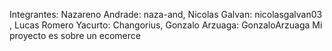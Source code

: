 Integrantes: Nazareno Andrade: naza-and, Nicolas Galvan: nicolasgalvan03 , Lucas Romero Yacurto: Changorius, Gonzalo Arzuaga: GonzaloArzuaga
Mi proyecto es sobre un ecomerce
